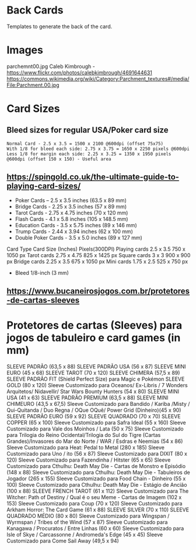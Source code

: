 # Back Cards

Templates to generate the back of the card. 

# Images

parchemnt00.jpg Caleb Kimbrough - https://www.flickr.com/photos/calebkimbrough/4691644631
    https://commons.wikimedia.org/wiki/Category:Parchment_textures#/media/File:Parchment.00.jpg

# Card Sizes

## Bleed sizes for regular USA/Poker card size

    Normal Card - 2.5 x 3.5 = 1500 x 2100 @600dpi (offset 75x75)
    With 1/8 for bleed each side: 2.75 x 3.75 = 1650 x 2250 pixels @600dpi
    Less 1/8 for margin each side: 2.25 x 3.25 = 1350 x 1950 pixels @600dpi (offset 150 x 150) - Useful area

## https://spingold.co.uk/the-ultimate-guide-to-playing-card-sizes/
* Poker Cards – 2.5 x 3.5 inches (63.5 x 89 mm)
* Bridge Cards - 2.25 x 3.5 inches (57 x 89 mm)
* Tarot Cards - 2.75 x 4.75 inches (70 x 120 mm)
* Flash Cards - 4.1 x 5.8 inches (105 x 148.5 mm)
* Education Cards - 3.5 x 5.75 inches (89 x 146 mm)
* Trump Cards - 2.44 x 3.94 inches (62 x 100 mm)
* Double Poker Cards - 3.5 x 5.0 inches (89 x 127 mm)

Card Type     Card Size (Inches)  Pixels(300DPI)
Playing cards 2.5 x 3.5           750 x 1050 px
Tarot cards   2.75 x 4.75         825 x 1425 px
Square cards  3 x 3               900 x 900 px
Bridge cards  2.25 x 3.5          675 x 1050 px
Mini cards    1.75 x 2.5          525 x 750 px

* Bleed 1/8-inch (3 mm) 

## https://www.bucaneirosjogos.com.br/protetores-de-cartas-sleeves

# Protetores de cartas (Sleeves) para jogos de tabuleiro e card games (in mm)

 SLEEVE PADRÃO (63,5 x 88)
 SLEEVE PADRÃO USA (56 x 87)
 SLEEVE MINI EURO (45 x 68)
 SLEEVE TAROT (70 x 120)
 SLEEVE CHIMERA (57,5 x 89)
 SLEEVE PADRÃO FIT (Shield Perfect Size) para Magic e Pokémon
 SLEEVE GOLD (80 x 120)
 Sleeve Customizado para Oceanos/ Ex-Libris / 7 Wonders Arquitetos/ Nidavellir/ Star Wars Bounty Hunters (54 x 80)
 SLEEVE MINI USA (41 x 63)
 SLEEVE PADRÃO PREMIUM (63,5 x 88)
 SLEEVE MINI CHIMEURO (43,5 x 67,5)
 Sleeve Customizado para Bandido / Kariba /Misty / Qui-Quitanda / Duo Regna / OQue OQuê/ Power Grid (Dinheiro)(45 x 90)
 SLEEVE PADRÃO EURO (59 x 92)
 SLEEVE QUADRADO (70 x 70)
 SLEEVE COPPER (65 x 100)
 Sleeve Customizado para Safra Ideal (55 x 160)
 Sleeve Customizado para Vale dos Moinhos / Lata (50 x 75)
 Sleeve Customizado para Trilogia do Reino Ocidental/Trilogia do Sul do Tigre (Cartas Grandes)/Invasores do Mar do Norte / WAR / Esdras e Neemias (54 x 86)
 Sleeve Customizado para Heat: Pedal to Metal (280 x 185)
 Sleeve Customizado para Uno / ito (56 x 87)
 Sleeve Customizado para DIXIT (80 x 120)
 Sleeve Customizado para Fazendinha / Hitster (65 x 65)
 Sleeve Customizado para Cthulhu: Death May Die - Cartas de Monstro e Episódio (148 x 88)
 Sleeve Customizado para Cthulhu: Death May Die - Tabuleiros de Jogador (265 x 155)
 Sleeve Customizado para Food Chain - Dinheiro (55 x 100)
 Sleeve Customizado para Cthulhu: Death May Die - Estágio de Ancião (100 x 88)
 SLEEVE FRENCH TAROT (61 x 112)
 Sleeve Customizado para The Witcher: Path of Destiny / Qual é o seu Meme - Cartas de Imagem (102 x 153)
 Sleeve Customizado para Coup (70 x 120)
 Sleeve Customizado para Arkham Horror: The Card Game (61 x 88)
 SLEEVE SILVER (70 x 110)
 SLEEVE QUADRADO MÉDIO (80 x 80)
 Sleeve Customizado para Wingspan / Wyrmspan / Tribes of the Wind (57 x 87)
 Sleeve Customizado para Kanagawa / Procuratos / Entre Linhas (60 x 60)
 Sleeve Customizado para Isle of Skye / Carcassonne / Andromeda's Edge (45 x 45)
 Sleeve Customizado para Come Sail Away (49,5 x 94)

